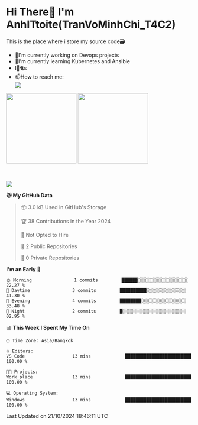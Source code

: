 # Hi There👋 I'm AnhITtoite(TranVoMinhChi_T4C2)

This is the place where i store my source code🗃️
<ul>
    <li>🔭I'm currently working on Devops projects</li>
    <li>🌿I'm currently learning Kubernetes and Ansible</li>
    <li>I💖🐈s</li>
    <li>📫How to reach me: </li>
    <a align="center" href="https://www.facebook.com/profile.php?id=100036326988904" target="_blank">
        <img src="https://img.shields.io/badge/Facebook-1877F2?style=for-the-badge&logo=facebook&logoColor=white">
    </a>
</ul>

<div>
    <img height="190em" align="center" src="https://github-readme-stats.vercel.app/api?username=AnhITtoite&show_icons=true&theme=radical" />
    <img height="190em" align="center" src="https://github-readme-stats.vercel.app/api/top-langs/?username=fleeforezz&layout=compact&theme=nightowl" />
</div>
<br></br>
<p align="left">
  <a href="https://skillicons.dev">
    <img src="https://skillicons.dev/icons?i=aws,git,kubernetes,docker,terraform,jenkins,gitlab,ansible,grafana,bash,nginx" />
  </a>
</p>

<!--START_SECTION:waka-->
**🐱 My GitHub Data** 

> 📦 3.0 kB Used in GitHub's Storage 
 > 
> 🏆 38 Contributions in the Year 2024
 > 
> 🚫 Not Opted to Hire
 > 
> 📜 2 Public Repositories 
 > 
> 🔑 0 Private Repositories 
 > 
**I'm an Early 🐤** 

```text
🌞 Morning                1 commits         ██████░░░░░░░░░░░░░░░░░░░   22.27 % 
🌆 Daytime                3 commits         ██████████░░░░░░░░░░░░░░░   41.30 % 
🌃 Evening                4 commits         ████████░░░░░░░░░░░░░░░░░   33.48 % 
🌙 Night                  2 commits         █░░░░░░░░░░░░░░░░░░░░░░░░   02.95 % 
```


📊 **This Week I Spent My Time On** 

```text
🕑︎ Time Zone: Asia/Bangkok

🔥 Editors: 
VS Code                  13 mins             █████████████████████████   100.00 % 

🐱‍💻 Projects: 
Work_place               13 mins             █████████████████████████   100.00 % 

💻 Operating System: 
Windows                  13 mins             █████████████████████████   100.00 % 
```


 Last Updated on 21/10/2024 18:46:11 UTC
<!--END_SECTION:waka-->
